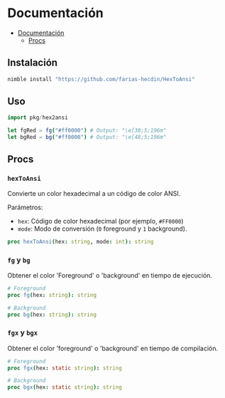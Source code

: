 # Documentación

- [Documentación](#documentacin)
  - [Procs](#procs)

## Instalación

```sh
nimble install "https://github.com/farias-hecdin/HexToAnsi"
```

## Uso

```nim
import pkg/hex2ansi

let fgRed = fg("#ff0000") # Output: "\e[38;5;196m"
let bgRed = bg("#ff0000") # Output: "\e[48;5;196m"
```

## Procs

### `hexToAnsi`

Convierte un color hexadecimal a un código de color ANSI.

Parámetros:
* `hex`: Código de color hexadecimal (por ejemplo, `#FF0000`)
* `mode`: Modo de conversión (`0` foreground y `1` background).

```nim
proc hexToAnsi(hex: string, mode: int): string
```

### `fg` y `bg`

Obtener el color 'Foreground' o 'background' en tiempo de ejecución.

```nim
# Foreground
proc fg(hex: string): string

# Background
proc bg(hex: string): string
```

### `fgx` y `bgx`

Obtener el color 'foreground' o 'background' en tiempo de compilación.

```nim
# Foreground
proc fgx(hex: static string): string

# Background
proc bgx(hex: static string): string
```

